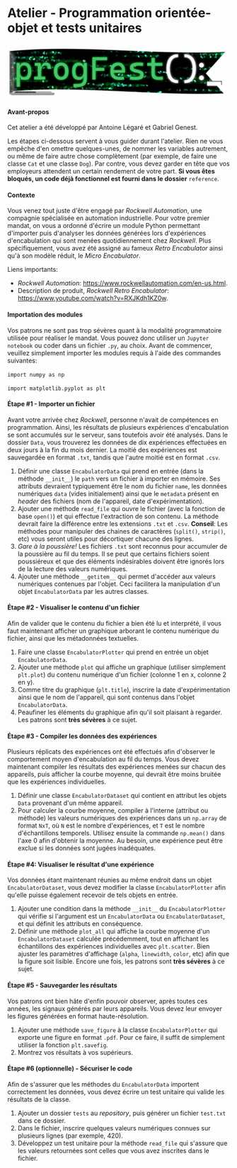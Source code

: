 # Atelier - Programmation orientée-objet et tests unitaires

![Logo](/images/LogoProgFest.png)

#### Avant-propos

Cet atelier a été développé par Antoine Légaré et Gabriel Genest.

Les étapes ci-dessous servent à vous guider durant l'atelier. Rien ne vous empêche d'en omettre quelques-unes, de nommer les variables autrement, ou même de faire autre chose complètement (par exemple, de faire une classe `Cat` et une classe `Dog`). Par contre, vous devez garder en tête que vos employeurs attendent un certain rendement de votre part. **Si vous êtes bloqués, un code déjà fonctionnel est fourni dans le dossier** `reference`.

#### Contexte

Vous venez tout juste d'être engagé par *Rockwell Automation*, une compagnie spécialisée en automation industrielle. Pour votre premier mandat, on vous a ordonné d'écrire un  module Python permettant d'importer puis d'analyser les données générées lors d'expériences d'encabulation qui sont menées quotidiennement chez *Rockwell*. Plus spécifiquement, vous avez été assigné au fameux *Retro Encabulator* ainsi qu'à son modèle réduit, le *Micro Encabulator*.

Liens importants:
- *Rockwell Automation*: https://www.rockwellautomation.com/en-us.html.
- Description de produit, *Rockwell Retro Encabulator*: https://www.youtube.com/watch?v=RXJKdh1KZ0w.

#### Importation des modules
Vos patrons ne sont pas trop sévères quant à la modalité programmatoire utilisée pour réaliser le mandat. Vous pouvez donc utiliser un `Jupyter notebook` ou coder dans un fichier `.py`, au choix. Avant de commencer, veuillez simplement importer les modules requis à l'aide des commandes suivantes:

`import numpy as np`

`import matplotlib.pyplot as plt`

#### Étape #1 - Importer un fichier
Avant votre arrivée chez *Rockwell*, personne n'avait de compétences en programmation. Ainsi, les résultats de plusieurs expériences d'encabulation se sont accumulés sur le serveur, sans toutefois avoir été analysés. Dans le dossier `Data`, vous trouverez les données de dix expériences effectuées en deux jours à la fin du mois dernier. La moitié des expériences est sauvegardée en format `.txt`, tandis que l'autre moitié est en format `.csv`.

1. Définir une classe `EncabulatorData` qui prend en entrée (dans la méthode `__init__`) le `path` vers un fichier à importer en mémoire. Ses attributs devraient typiquement être le nom du fichier `name`, les données numériques `data` (vides initialement) ainsi que le `metadata` présent en *header* des fichiers (nom de l'appareil, date d'expérimentation).
2. Ajouter une méthode `read_file` qui ouvre le fichier (avec la fonction de base `open()`) et qui effectue l'extraction de son contenu. La méthode devrait faire la différence entre les extensions `.txt` et `.csv`. **Conseil**: Les méthodes pour manipuler des chaines de caractères (`split()`, `strip()`, etc) vous seront utiles pour décortiquer chacune des lignes.
3. *Gare à la poussière!* Les fichiers `.txt` sont reconnus pour accumuler de la poussière au fil du temps. Il se peut que certains fichiers soient poussiéreux et que des éléments indésirables doivent être ignorés lors de la lecture des valeurs numériques.
4. Ajouter une méthode `__getitem__` qui permet d'accéder aux valeurs numériques contenues par l'objet. Ceci facilitera la manipulation d'un objet `EncabulatorData` par les autres classes.

#### Étape #2 - Visualiser le contenu d'un fichier
Afin de valider que le contenu du fichier a bien été lu et interprété, il vous faut maintenant afficher un graphique arborant le contenu numérique du fichier, ainsi que les métadonnées textuelles.

1. Faire une classe `EncabulatorPlotter` qui prend en entrée un objet `EncabulatorData`.
2. Ajouter une méthode `plot` qui affiche un graphique (utiliser simplement `plt.plot`) du contenu numérique d'un fichier (colonne 1 en x, colonne 2 en y).
3. Comme titre du graphique (`plt.title`), inscrire la date d'expérimentation ainsi que le nom de l'appareil, qui sont contenus dans l'objet `EncabulatorData`.
4. Peaufiner les éléments du graphique afin qu'il soit plaisant à regarder. Les patrons sont **très sévères** à ce sujet.

#### Étape #3 - Compiler les données des expériences
Plusieurs réplicats des expériences ont été effectués afin d'observer le comportement moyen d'encabulation au fil du temps. Vous devez maintenant compiler les résultats des expériences menées sur chacun des appareils, puis afficher la courbe moyenne, qui devrait être moins bruitée que les expériences individuelles.

1. Définir une classe `EncabulatorDataset` qui contient en attribut les objets `Data` provenant d'un même appareil.
2. Pour calculer la courbe moyenne, compiler à l'interne (attribut ou méthode) les valeurs numériques des expériences dans un `np.array` de format `NxT`, où `N` est le nombre d'expériences, et `T` est le nombre d'échantillons temporels. Utilisez ensuite la commande `np.mean()` dans l'axe 0 afin d'obtenir la moyenne. Au besoin, une expérience peut être exclue si les données sont jugées inadéquates.

#### Étape #4: Visualiser le résultat d'une expérience
Vos données étant maintenant réunies au même endroit dans un objet `EncabulatorDataset`, vous devez modifier la classe `EncabulatorPlotter` afin qu'elle puisse également recevoir de tels objets en entrée.

1. Ajouter une condition dans la méthode `__init__` du `EncabulatorPlotter` qui vérifie si l'argument est un `EncabulatorData` ou `EncabulatorDataset`, et qui définit les attributs en conséquence.
2. Définir une méthode `plot_all` qui affiche la courbe moyenne d'un `EncabulatorDataset` calculée précédemment, tout en affichant les échantillons des expériences individuelles avec `plt.scatter`. Bien ajuster les paramètres d'affichage (`alpha`, `linewidth`, `color`, etc) afin que la figure soit lisible. Encore une fois, les patrons sont **très sévères** à ce sujet. 

#### Étape #5 - Sauvegarder les résultats
Vos patrons ont bien hâte d'enfin pouvoir observer, après toutes ces années, les signaux générés par leurs appareils. Vous devez leur envoyer les figures générées en format haute-résolution.

1. Ajouter une méthode `save_figure` à la classe `EncabulatorPlotter` qui exporte une figure en format `.pdf`. Pour ce faire, il suffit de simplement utiliser la fonction `plt.savefig`.
2. Montrez vos résultats à vos supérieurs.

#### Étape #6 (optionnelle) - Sécuriser le code
Afin de s'assurer que les méthodes du `EncabulatorData` importent correctement les données, vous devez écrire un test unitaire qui valide les résultats de la classe.

1. Ajouter un dossier `tests` au *repository*, puis générer un fichier `test.txt` dans ce dossier.
2. Dans le fichier, inscrire quelques valeurs numériques connues sur plusieurs lignes (par exemple, 420).
3. Développez un test unitaire pour la méthode `read_file` qui s'assure que les valeurs retournées sont celles que vous avez inscrites dans le fichier.
 
